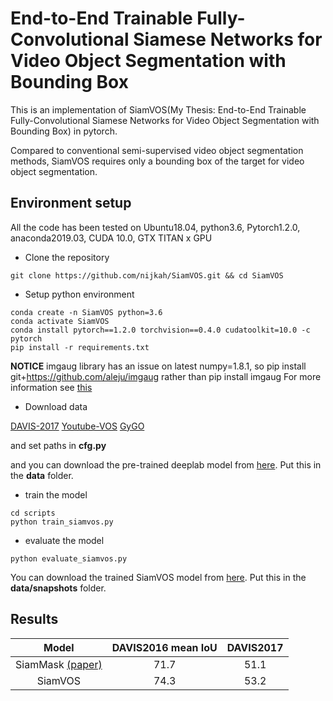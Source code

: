 # End-to-End Trainable Fully-Convolutional Siamese Networks for Video Object Segmentation with Bounding Box

This is an implementation of SiamVOS(My Thesis: End-to-End Trainable Fully-Convolutional Siamese Networks for Video Object Segmentation with Bounding Box) in pytorch.

Compared to conventional semi-supervised video object segmentation methods,
SiamVOS requires only a bounding box of the target for video object segmentation.


## Environment setup
All the code has been tested on Ubuntu18.04, python3.6, Pytorch1.2.0, anaconda2019.03, CUDA 10.0, GTX TITAN x GPU

- Clone the repository
```
git clone https://github.com/nijkah/SiamVOS.git && cd SiamVOS
```

- Setup python environment
```
conda create -n SiamVOS python=3.6
conda activate SiamVOS
conda install pytorch==1.2.0 torchvision==0.4.0 cudatoolkit=10.0 -c pytorch
pip install -r requirements.txt
```
**NOTICE** imgaug library has an issue on latest numpy=1.8.1,
so pip install git+https://github.com/aleju/imgaug rather than pip install imgaug
For more information see [this](https://github.com/aleju/imgaug/issues/537)

- Download data

[DAVIS-2017](https://davischallenge.org/davis2017/code.html) [Youtube-VOS](https://youtube-vos.org/dataset/vos/) [GyGO](https://github.com/ilchemla/gygo-dataset)

and set paths in **cfg.py**

and you can download the pre-trained deeplab model from
[here](https://drive.google.com/file/d/0BxhUwxvLPO7TeXFNQ3YzcGI4Rjg/view).
Put this in the **data** folder.

- train the model
```
cd scripts
python train_siamvos.py
```

- evaluate the model
```
python evaluate_siamvos.py
```
You can download the trained SiamVOS model from
[here](https://drive.google.com/file/d/1tJELZ_IsP-JK8qyR2AtgeAYiCMtMzoh_/view?usp=sharing).
Put this in the **data/snapshots** folder.

## Results
|         Model         | DAVIS2016 mean IoU | DAVIS2017  |
|:---------------------:|:------------------:|:----------:|
| SiamMask [(paper)](https://arxiv.org/abs/1812.05050)      |        71.7        |    51.1    |
| SiamVOS               |        74.3        |    53.2    |


